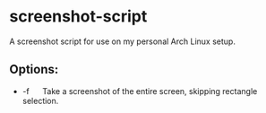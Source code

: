 # screenshot-script
A screenshot script for use on my personal Arch Linux setup.

## Options:
- -f  &nbsp;&nbsp;&nbsp;&nbsp; Take a screenshot of the entire screen, skipping rectangle selection.
